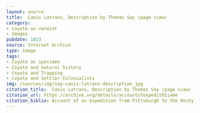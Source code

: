 ```yaml
---
layout: source
title:  Canis Latrans, Description by Thomas Say (page view)
category:
- coyote-as-varmint
- Images
pubdate: 1823
source: Internet Archive
type: image
tags:
- Coyote as specimen
- Coyote and natural history
- Coyote and Trapping
- Coyote and Settler-Colonialists
img: /sources/img/say-canis-latrans-description.jpg
citation_title:  Canis Latrans, Description by Thomas Say (page view)
citation_url: https://archive.org/details/accountofexpedit01jame
citation_biblio: Account of an Expedition from Pittsburgh to the Rocky Mountains, Performed in the Years 1819 and ‘20.  By Order of the Hon. J.C. Calhoun, Sec’y of War. Under the Command of Major Stephen H. Long. From the Notes of Major Long, Mr. T. Say, and Other Gentlemen of the Exploring Party. James, Edwin, 1797-1861. Internet Archive.
---
```

